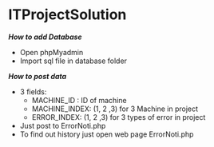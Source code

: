 # ITProjectSolution

__*How to add Database*__
  - Open phpMyadmin
  - Import sql file in database folder
  
__*How to post data*__
  - 3 fields:
    + MACHINE_ID : ID of machine
    + MACHINE_INDEX: (1, 2 ,3) for 3 Machine in project
    + ERROR_INDEX: (1, 2 ,3) for 3 types of error in project
  - Just post to ErrorNoti.php
  - To find out history just open web page ErrorNoti.php
